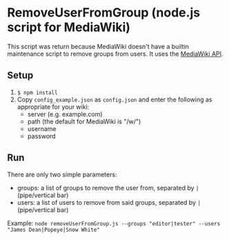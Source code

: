 # RemoveUserFromGroup (node.js script for MediaWiki)

This script was return because MediaWiki doesn't have a builtin
maintenance script to remove groups from users. It uses the [MediaWiki API].

[MediaWiki API]: https://www.mediawiki.org/wiki/API:User_group_membership#Adding_users_to_and_removing_them_from_groups

## Setup
1. `$ npm install`
2. Copy `config_example.json` as `config.json` and enter the following as appropriate for your wiki:
    - server (e.g. example.com)
    - path (the default for MediaWiki is "/w/")
    - username
    -  password


## Run
There are only two simple parameters:

- groups: a list of groups to remove the user from, separated by `|` (pipe/vertical bar)
- users: a list of users to remove from said groups, separated by `|` (pipe/vertical bar)

Example:
`node removeUserFromGroup.js --groups "editor|tester" --users "James Dean|Popeye|Snow White"`
